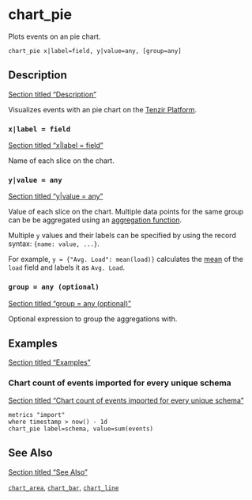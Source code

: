 # chart_pie

Plots events on an pie chart.

```tql
chart_pie x|label=field, y|value=any, [group=any]
```

## Description

[Section titled “Description”](#description)

Visualizes events with an pie chart on the [Tenzir Platform](https://app.tenzir.com).

### `x|label = field`

[Section titled “x|label = field”](#xlabel--field)

Name of each slice on the chart.

### `y|value = any`

[Section titled “y|value = any”](#yvalue--any)

Value of each slice on the chart. Multiple data points for the same group can be be aggregated using an [aggregation function](/reference/functions#aggregation).

Multiple `y` values and their labels can be specified by using the record syntax: `{name: value, ...}`.

For example, `y = {"Avg. Load": mean(load)}` calculates the [mean](/reference/functions/mean) of the `load` field and labels it as `Avg. Load`.

### `group = any (optional)`

[Section titled “group = any (optional)”](#group--any-optional)

Optional expression to group the aggregations with.

## Examples

[Section titled “Examples”](#examples)

### Chart count of events imported for every unique schema

[Section titled “Chart count of events imported for every unique schema”](#chart-count-of-events-imported-for-every-unique-schema)

```tql
metrics "import"
where timestamp > now() - 1d
chart_pie label=schema, value=sum(events)
```

## See Also

[Section titled “See Also”](#see-also)

[`chart_area`](/reference/operators/chart_area), [`chart_bar`](/reference/operators/chart_bar), [`chart_line`](/reference/operators/chart_line)